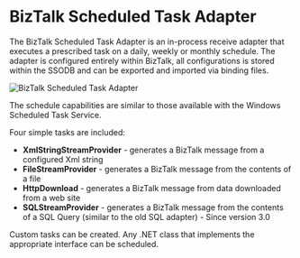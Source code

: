 # BizTalk Scheduled Task Adapter 

The BizTalk Scheduled Task Adapter is an in-process receive adapter that executes a prescribed task on a daily, weekly or monthly schedule. The adapter is configured entirely within BizTalk, all configurations is stored within the SSODB and can be exported and imported via binding files. 
 
![BizTalk Scheduled Task Adapter ](../media/BizTalk-Scheduled-Task-Adapter-feature-image.png) 
 
The schedule capabilities are similar to those available with the Windows Scheduled Task Service.
 
Four simple tasks are included:
* **XmlStringStreamProvider** - generates a BizTalk message from a configured Xml string
* **FileStreamProvider** - generates a BizTalk message from the contents of a file
* **HttpDownload** - generates a BizTalk message from data downloaded from a web site
* **SQLStreamProvider** - generates a BizTalk message from the contents of a SQL Query (similar to the old SQL adapter) - Since version 3.0
 
Custom tasks can be created. Any .NET class that implements the appropriate interface can be scheduled.
